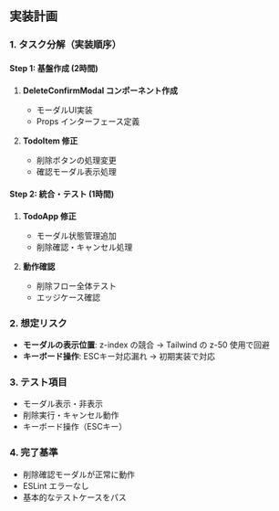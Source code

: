 ## 実装計画

### 1. タスク分解（実装順序）

#### Step 1: 基盤作成 (2時間)
1. **DeleteConfirmModal コンポーネント作成**
   - モーダルUI実装
   - Props インターフェース定義

2. **TodoItem 修正**
   - 削除ボタンの処理変更
   - 確認モーダル表示処理

#### Step 2: 統合・テスト (1時間)
1. **TodoApp 修正**
   - モーダル状態管理追加
   - 削除確認・キャンセル処理

2. **動作確認**
   - 削除フロー全体テスト
   - エッジケース確認

### 2. 想定リスク
- **モーダルの表示位置**: z-index の競合 → Tailwind の z-50 使用で回避
- **キーボード操作**: ESCキー対応漏れ → 初期実装で対応

### 3. テスト項目
- モーダル表示・非表示
- 削除実行・キャンセル動作
- キーボード操作（ESCキー）

### 4. 完了基準
- 削除確認モーダルが正常に動作
- ESLint エラーなし
- 基本的なテストケースをパス
